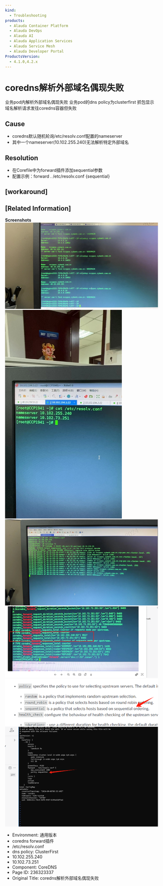 ```yaml
---
kind:
  - Troubleshooting
products:
  - Alauda Container Platform
  - Alauda DevOps
  - Alauda AI
  - Alauda Application Services
  - Alauda Service Mesh
  - Alauda Developer Portal
ProductsVersion:
  - 4.1.0,4.2.x
---
```

<!-- A type of document that involves encountering a fault, diagnosing it, performing root cause analysis, and providing solutions. -->

# coredns解析外部域名偶现失败

业务pod内解析外部域名偶现失败 业务pod的dns policy为clusterfirst 抓包显示域名解析请求发往coredns容器但失败

## Cause
- coredns默认随机轮询/etc/resolv.conf配置的nameserver
- 其中一个nameserver(10.102.255.240)无法解析特定外部域名

## Resolution
- 在Corefile中为forward插件添加sequential参数
- 配置示例：forward . /etc/resolv.conf {sequential}

## [workaround]

## [Related Information]
**Screenshots**
![](assets/corednsjie-xi-wai-bu-yu-ming-ou-xian-shi-bai/image-2024-9-29_11-32-12.png)
![image-2024-09-04-12-04-44-166.png](assets/corednsjie-xi-wai-bu-yu-ming-ou-xian-shi-bai/image-2024-09-04-12-04-44-166.png)
![image-2024-09-04-12-05-21-831.png](assets/corednsjie-xi-wai-bu-yu-ming-ou-xian-shi-bai/image-2024-09-04-12-05-21-831.png)
![](assets/corednsjie-xi-wai-bu-yu-ming-ou-xian-shi-bai/image-2024-9-5_17-38-44.png)
![](assets/corednsjie-xi-wai-bu-yu-ming-ou-xian-shi-bai/image-2024-9-29_11-43-17.png)
![](assets/corednsjie-xi-wai-bu-yu-ming-ou-xian-shi-bai/image-2024-9-5_17-26-24.png)
- Environment: 通用版本
- coredns forward插件
- /etc/resolv.conf
- dns policy: ClusterFirst
- 10.102.255.240
- 10.102.73.251
- Component: CoreDNS
- Page ID: 236323337
- Original Title: coredns解析外部域名偶现失败
